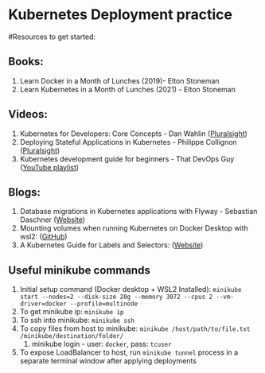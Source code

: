 # Kubernetes Deployment practice

#Resources to get started:
## Books:
1. Learn Docker in a Month of Lunches (2019)- Elton Stoneman
2. Learn Kubernetes in a Month of Lunches (2021) - Elton Stoneman

## Videos:
1. Kubernetes for Developers: Core Concepts - Dan Wahlin ([Pluralsight](https://app.pluralsight.com/library/courses/kubernetes-developers-core-concepts/table-of-contents))
2. Deploying Stateful Applications in Kubernetes - Philippe Collignon ([Pluralsight](https://app.pluralsight.com/library/courses/kubernetes-deploying-stateful-applications/table-of-contents))
3. Kubernetes development guide for beginners - That DevOps Guy ([YouTube playlist](https://www.youtube.com/playlist?list=PLHq1uqvAteVvUEdqaBeMK2awVThNujwMd))

## Blogs:
1. Database migrations in Kubernetes applications with Flyway - Sebastian Daschner ([Website](https://blog.sebastian-daschner.com/entries/flyway-migrate-databases-managed-k8s))
2. Mounting volumes when running Kubernetes on Docker Desktop with wsl2: ([GitHub](https://github.com/docker/for-win/issues/7023#issuecomment-640142404))
3. A Kubernetes Guide for Labels and Selectors: ([Website](https://www.datree.io/resources/a-kubernetes-guide-for-labels-and-selectors#anchor3))

## Useful minikube commands
1. Initial setup command (Docker desktop + WSL2 Installed): `minikube start --nodes=2 --disk-size 20g --memory 3072 --cpus 2 --vm-driver=docker --profile=multinode`
2. To get minikube ip: `minikube ip`
3. To ssh into minikube: `minikube ssh`
4. To copy files from host to minikube: `minikube /host/path/to/file.txt /minikube/destination/folder/`
   1. minikube login - user: `docker`, pass: `tcuser`
5. To expose LoadBalancer to host, run `minikube tunnel` process in a separate terminal window after applying deployments

